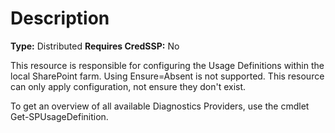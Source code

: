 # Description

**Type:** Distributed
**Requires CredSSP:** No

This resource is responsible for configuring the Usage Definitions within
the local SharePoint farm. Using Ensure=Absent is not supported.
This resource can only apply configuration, not ensure they don't exist.

To get an overview of all available Diagnostics Providers, use the cmdlet
Get-SPUsageDefinition.
